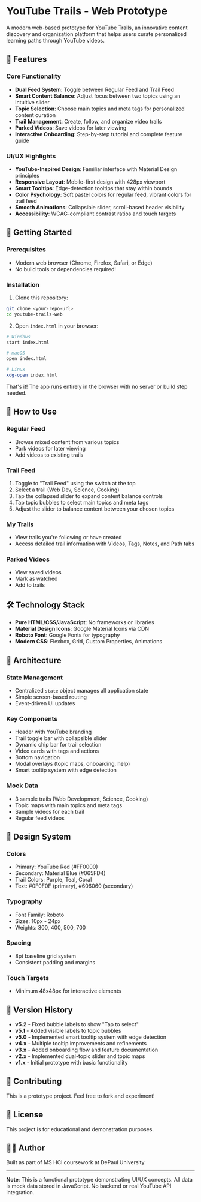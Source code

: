 # YouTube Trails - Web Prototype

A modern web-based prototype for YouTube Trails, an innovative content discovery and organization platform that helps users curate personalized learning paths through YouTube videos.

## 🎯 Features

### Core Functionality
- **Dual Feed System**: Toggle between Regular Feed and Trail Feed
- **Smart Content Balance**: Adjust focus between two topics using an intuitive slider
- **Topic Selection**: Choose main topics and meta tags for personalized content curation
- **Trail Management**: Create, follow, and organize video trails
- **Parked Videos**: Save videos for later viewing
- **Interactive Onboarding**: Step-by-step tutorial and complete feature guide

### UI/UX Highlights
- **YouTube-Inspired Design**: Familiar interface with Material Design principles
- **Responsive Layout**: Mobile-first design with 428px viewport
- **Smart Tooltips**: Edge-detection tooltips that stay within bounds
- **Color Psychology**: Soft pastel colors for regular feed, vibrant colors for trail feed
- **Smooth Animations**: Collapsible slider, scroll-based header visibility
- **Accessibility**: WCAG-compliant contrast ratios and touch targets

## 🚀 Getting Started

### Prerequisites
- Modern web browser (Chrome, Firefox, Safari, or Edge)
- No build tools or dependencies required!

### Installation

1. Clone this repository:
```bash
git clone <your-repo-url>
cd youtube-trails-web
```

2. Open `index.html` in your browser:
```bash
# Windows
start index.html

# macOS
open index.html

# Linux
xdg-open index.html
```

That's it! The app runs entirely in the browser with no server or build step needed.

## 📱 How to Use

### Regular Feed
- Browse mixed content from various topics
- Park videos for later viewing
- Add videos to existing trails

### Trail Feed
1. Toggle to "Trail Feed" using the switch at the top
2. Select a trail (Web Dev, Science, Cooking)
3. Tap the collapsed slider to expand content balance controls
4. Tap topic bubbles to select main topics and meta tags
5. Adjust the slider to balance content between your chosen topics

### My Trails
- View trails you're following or have created
- Access detailed trail information with Videos, Tags, Notes, and Path tabs

### Parked Videos
- View saved videos
- Mark as watched
- Add to trails

## 🛠️ Technology Stack

- **Pure HTML/CSS/JavaScript**: No frameworks or libraries
- **Material Design Icons**: Google Material Icons via CDN
- **Roboto Font**: Google Fonts for typography
- **Modern CSS**: Flexbox, Grid, Custom Properties, Animations

## 📐 Architecture

### State Management
- Centralized `state` object manages all application state
- Simple screen-based routing
- Event-driven UI updates

### Key Components
- Header with YouTube branding
- Trail toggle bar with collapsible slider
- Dynamic chip bar for trail selection
- Video cards with tags and actions
- Bottom navigation
- Modal overlays (topic maps, onboarding, help)
- Smart tooltip system with edge detection

### Mock Data
- 3 sample trails (Web Development, Science, Cooking)
- Topic maps with main topics and meta tags
- Sample videos for each trail
- Regular feed videos

## 🎨 Design System

### Colors
- Primary: YouTube Red (#FF0000)
- Secondary: Material Blue (#065FD4)
- Trail Colors: Purple, Teal, Coral
- Text: #0F0F0F (primary), #606060 (secondary)

### Typography
- Font Family: Roboto
- Sizes: 10px - 24px
- Weights: 300, 400, 500, 700

### Spacing
- 8pt baseline grid system
- Consistent padding and margins

### Touch Targets
- Minimum 48x48px for interactive elements

## 📝 Version History

- **v5.2** - Fixed bubble labels to show "Tap to select"
- **v5.1** - Added visible labels to topic bubbles
- **v5.0** - Implemented smart tooltip system with edge detection
- **v4.x** - Multiple tooltip improvements and refinements
- **v3.x** - Added onboarding flow and feature documentation
- **v2.x** - Implemented dual-topic slider and topic maps
- **v1.x** - Initial prototype with basic functionality

## 🤝 Contributing

This is a prototype project. Feel free to fork and experiment!

## 📄 License

This project is for educational and demonstration purposes.

## 👨‍💻 Author

Built as part of MS HCI coursework at DePaul University

---

**Note**: This is a functional prototype demonstrating UI/UX concepts. All data is mock data stored in JavaScript. No backend or real YouTube API integration.

